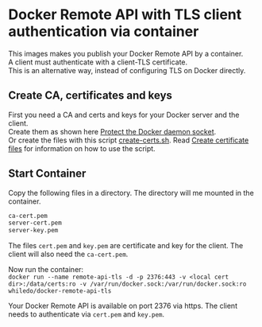 # Docker Remote API with TLS client authentication via container
This images makes you publish your Docker Remote API by a container.  
A client must authenticate with a client-TLS certificate.  
This is an alternative way, instead of configuring TLS on Docker directly.  

## Create CA, certificates and keys  
First you need a CA and certs and keys for your Docker server and the client.  
Create them as shown here [Protect the Docker daemon socket](https://docs.docker.com/engine/security/https/).  
Or create the files with this script [create-certs.sh](https://github.com/kekru/linux-utils/blob/master/cert-generate/create-certs.sh). Read [Create certificate files](https://gist.github.com/kekru/974e40bb1cd4b947a53cca5ba4b0bbe5#create-certificate-files) for information on how to use the script.

## Start Container  
Copy the following files in a directory. The directory will me mounted in the container. 
```bash
ca-cert.pem 
server-cert.pem 
server-key.pem
```

The files `cert.pem` and `key.pem` are certificate and key for the client. The client will also need the `ca-cert.pem`.  

Now run the container:  
`docker run --name remote-api-tls -d -p 2376:443 -v <local cert dir>:/data/certs:ro -v /var/run/docker.sock:/var/run/docker.sock:ro whiledo/docker-remote-api-tls`  

Your Docker Remote API is available on port 2376 via https. The client needs to authenticate via `cert.pem` and `key.pem`.
